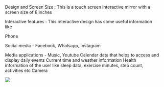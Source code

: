 Design and Screen Size :
This is a touch screen interactive mirror with a screen size of 8 inches

Interactive features :
This interactive design has some useful information like

Phone

Social media - Facebook, Whatsapp, Instagram

Media applications - Music, Youtube
Calendar data that helps to access and display daily events
Current time and weather information
Health information of the user like sleep data, exercise minutes, step count, activities etc
Camera

<img src="https://user-images.githubusercontent.com/56712822/67139010-a7cae000-f210-11e9-9a75-900b8eb602e2.png" width:400>




